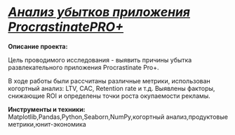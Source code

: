 # [*Анализ убытков приложения ProcrastinatePRO+*](https://github.com/alexandra-zulpikarova/ZulpikarovaAS_project/blob/main/%D0%BF%D1%80%D0%B8%D1%87%D0%B8%D0%BD%D1%8B%20%D1%83%D0%B1%D1%8B%D1%82%D0%BE%D1%87%D0%BD%D0%BE%D1%81%D1%82%D0%B8%20%D0%BF%D1%80%D0%B8%D0%BB%D0%BE%D0%B6%D0%B5%D0%BD%D0%B8%D1%8F/%D0%BF%D1%80%D0%B8%D1%87%D0%B8%D0%BD%D1%8B%20%D1%83%D0%B1%D1%8B%D1%82%D0%BE%D1%87%D0%BD%D0%BE%D1%81%D1%82%D0%B8%20%D0%BF%D1%80%D0%B8%D0%BB%D0%BE%D0%B6%D0%B5%D0%BD%D0%B8%D1%8F.ipynb)
**Описание проекта:**

Цель проводимого исследования - выявить причины убытка развлекательного приложения Procrastinate Pro+.

В ходе работы были рассчитаны различные метрики, использован когортный анализ: LTV, CAC, Retention rate и т.д. Выявлены факторы, снижающие ROI и определены точки роста окупаемости рекламы.

**Инструменты и техники:**
Matplotlib,Pandas,Python,Seaborn,NumPy,когортный анализ,продуктовые метрики,юнит-экономика






